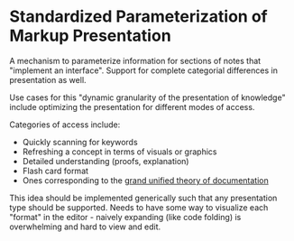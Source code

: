 # Standardized Parameterization of Markup Presentation

A mechanism to parameterize information for sections of notes that "implement an interface". Support for complete categorial differences in presentation as well.

Use cases for this "dynamic granularity of the presentation of knowledge" include optimizing the presentation for different modes of access.

Categories of access include:

- Quickly scanning for keywords
- Refreshing a concept in terms of visuals or graphics
- Detailed understanding (proofs, explanation)
- Flash card format
- Ones corresponding to the [grand unified theory of documentation](https://documentation.divio.com)

This idea should be implemented generically such that any presentation type should be supported. Needs to have some way to visualize each "format" in the editor - naively expanding (like code folding) is overwhelming and hard to view and edit.
